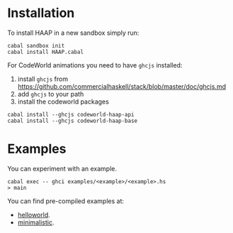 
# Installation

To install HAAP in a new sandbox simply run:
```
cabal sandbox init
cabal install HAAP.cabal
```

For CodeWorld animations you need to have `ghcjs` installed:
1. install `ghcjs` from https://github.com/commercialhaskell/stack/blob/master/doc/ghcjs.md
2. add `ghcjs` to your path
3. install the codeworld packages
```
cabal install --ghcjs codeworld-haap-api
cabal install --ghcjs codeworld-haap-base
```

# Examples

You can experiment with an example.

```
cabal exec -- ghci examples/<example>/<example>.hs
> main
```

You can find pre-compiled examples at:
* [helloworld](https://hpacheco.github.io/HAAP/examples/helloworld/_site/helloworld.html).
* [minimalistic](https://hpacheco.github.io/HAAP/examples/minimalistic/_site/minimalistic.html).




